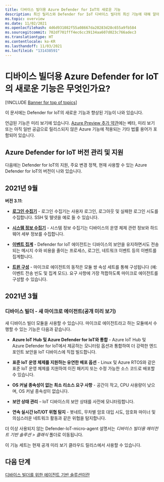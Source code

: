 ```yaml
---
title: 디바이스 빌더용 Azure Defender for IoT의 새로운 기능
description: 최신 릴리스와 Defender for IoT 디바이스 빌더의 최신 기능에 대해 알아보세요.
ms.topic: overview
ms.date: 11/02/2021
ms.openlocfilehash: 4d6d931082f55a08667da20283d28c655a9fb584
ms.sourcegitcommit: 702df701fff4ec6cc39134aa607d023c766adec3
ms.translationtype: HT
ms.contentlocale: ko-KR
ms.lasthandoff: 11/03/2021
ms.locfileid: "131438591"
---
```

# <a name="whats-new-in-azure-defender-for-iot-for-device-builders"></a>디바이스 빌더용 Azure Defender for IoT의 새로운 기능은 무엇인가요?  

[!INCLUDE [Banner for top of topics](../includes/banner.md)]

이 문서에는 Defender for IoT의 새로운 기능과 향상된 기능이 나와 있습니다.

언급된 기능은 미리 보기에 있습니다. [Azure Preview 추가 약관](https://azure.microsoft.com/support/legal/preview-supplemental-terms/)에는 베타, 미리 보기 또는 아직 일반 공급으로 릴리스되지 않은 Azure 기능에 적용되는 기타 법률 용어가 포함되어 있습니다.

## <a name="versioning-and-support-for-azure-defender-for-iot"></a>Azure Defender for IoT 버전 관리 및 지원

다음에는 Defender for IoT의 지원, 주요 변경 정책, 현재 사용할 수 있는 Azure Defender for IoT의 버전이 나와 있습니다.

## <a name="september-2021"></a>2021년 9월

**버전 3.11**:

- **[로그인 수집기](concept-event-aggregation.md#login-collector-event-based-collector)** - 로그인 수집기는 사용자 로그인, 로그아웃 및 실패한 로그인 시도를 수집합니다. SSH 및 텔넷을 예로 들 수 있습니다.

- **[시스템 정보 수집기](concept-event-aggregation.md#system-information-trigger-based-collector)** - 시스템 정보 수집기는 디바이스의 운영 체제 관련 정보와 하드웨어 세부 정보를 수집합니다.

- **[이벤트 집계](concept-event-aggregation.md#how-does-event-aggregation-work)** - Defender for IoT 에이전트는 디바이스의 보안을 유지하면서도 전송되는 메시지 수와 비용을 줄이는 프로세스, 로그인, 네트워크 이벤트 등의 이벤트를 집계합니다.  

- **[트윈 구성](concept-micro-agent-configuration.md)** - 마이크로 에이전트의 동작은 모듈 쌍 속성 세트를 통해 구성됩니다 (예: 이벤트 전송 빈도 및 집계 모드). 요구 사항에 가장 적합하도록 마이크로 에이전트를 구성할 수 있습니다.

## <a name="march-2021"></a>2021년 3월

### <a name="device-builder---new-micro-agent-public-preview"></a>디바이스 빌더 - 새 마이크로 에이전트(공개 미리 보기)

새 디바이스 빌더 모듈을 사용할 수 있습니다. 마이크로 에이전트라고 하는 모듈에서 수행할 수 있는 기능은 다음과 같습니다.

- **Azure IoT Hub 및 Azure Defender for IoT와 통합** - Azure IoT Hub 및 Azure Defender for IoT에서 제공하는 모니터링 옵션과 통합하여 더 강력한 엔드포인트 보안을 IoT 디바이스에 직접 빌드합니다.

- **표준 IoT 운영 체제를 지원하는 유연한 배포 옵션** - Linux 및 Azure RTOS와 같은 표준 IoT 운영 체제를 지원하여 이진 패키지 또는 수정 가능한 소스 코드로 배포할 수 있습니다.

- **OS 커널 종속성이 없는 최소 리소스 요구 사항** - 공간이 작고, CPU 사용량이 낮으며, OS 커널 종속성이 없습니다.

- **보안 상태 관리** – IoT 디바이스의 보안 상태를 사전에 모니터링합니다.

- **연속 실시간 IoT/OT 위협 탐지** - 봇네트, 무차별 암호 대입 시도, 암호화 마이너 및 의심스러운 네트워크 활동과 같은 위협을 탐지합니다.

더 이상 사용되지 않는 Defender-IoT-micro-agent 설명서는 *디바이스 빌더용 에이전트 기반 솔루션 > 클래식* 폴더로 이동됩니다.

이 기능 세트는 현재 공개 미리 보기 클라우드 릴리스에서 사용할 수 있습니다.

## <a name="next-steps"></a>다음 단계

[디바이스 빌더를 위한 에이전트 기반 솔루션이란](architecture-agent-based.md)

